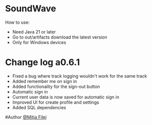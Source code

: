 
# SoundWave
How to use:
- Need Java 21 or later
- Go to out/artifacts download the latest version
- Only for Windows devices

# Change log a0.6.1

- Fixed a bug where track logging wouldn't work for the same track
- Added remember me on sign in
- Added functionality for the sign-out button
- Automatic sign in
- Current user data is now saved for automatic sign in
- Improved UI for create profile and settings
- Added SQL dependencies

#Author
[@Mitja Filej](https://www.github.com/mit72)
